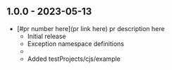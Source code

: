 ## 1.0.0 - 2023-05-13
 * [#pr number here](pr link here) pr description here
   * Initial release
   * Exception namespace definitions
   * 
   * Added testProjects/cjs/example